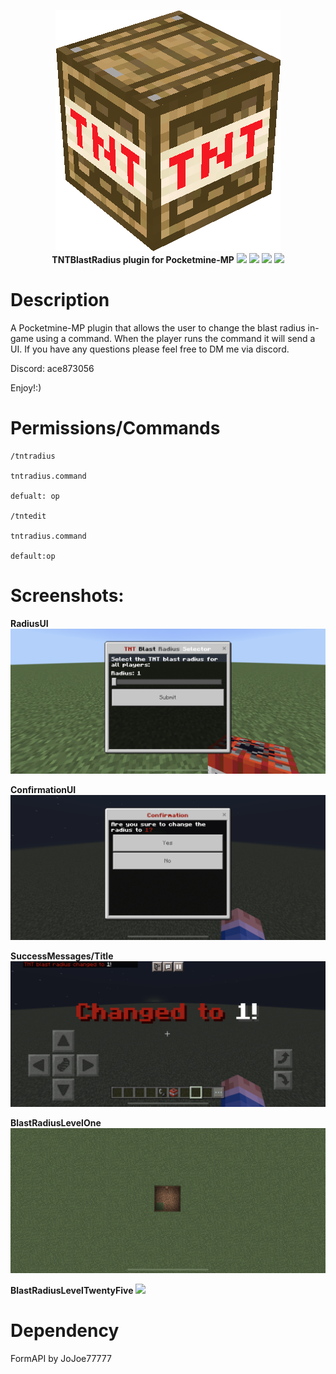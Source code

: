 <p align="center">
    <a href="https://github.com/Terpz710/TNTBlastRadius"><img src="https://github.com/Terpz710/TNTBlastRadius/blob/main/icon.png"></img></a><br>
    <b>TNTBlastRadius plugin for Pocketmine-MP</b>
<a href="https://poggit.pmmp.io/p/TNTBlastRadius"><img src="https://poggit.pmmp.io/shield.api/TNTBlastRadius"></a>
<a href="https://poggit.pmmp.io/p/TNTBlastRadius"><img src="https://poggit.pmmp.io/shield.state/TNTBlastRadius"></a>
<a href="https://poggit.pmmp.io/p/TNTBlastRadius"><img src="https://poggit.pmmp.io/shield.dl.total/TNTBlastRadius"></a>
<a href="https://poggit.pmmp.io/p/TNTBlastRadius"><img src="https://poggit.pmmp.io/shield.dl/TNTBlastRadius"></a>

# Description
A Pocketmine-MP plugin that allows the user to change the blast radius in-game using a command. When the player runs the command it will send a UI. If you have any questions please feel free to DM me via discord.

Discord: ace873056  

Enjoy!:)

# Permissions/Commands
```
/tntradius

tntradius.command

defualt: op

/tntedit

tntradius.command

default:op
```

# Screenshots:

**RadiusUI**
<img src="https://github.com/Terpz710/TNTBlastRadius/blob/main/screenshots/RadiusUI.png">

**ConfirmationUI**
<img src="https://github.com/Terpz710/TNTBlastRadius/blob/main/screenshots/ConfirmationUI.png">

**SuccessMessages/Title**
<img src="https://github.com/Terpz710/TNTBlastRadius/blob/main/screenshots/SuccessMessages.png">

**BlastRadiusLevelOne**
<img src="https://github.com/Terpz710/TNTBlastRadius/blob/main/screenshots/BlastRadiusLevelOne.png">

**BlastRadiusLevelTwentyFive**
<img src="https://github.com/Terpz710/TNTBlastRadius/blob/main/screenshots/BlastRadiusLevelTwentyFive.png">

# Dependency

FormAPI by JoJoe77777
